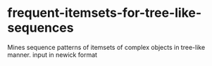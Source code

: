 # frequent-itemsets-for-tree-like-sequences
Mines sequence patterns of itemsets of complex objects in tree-like manner.
input in newick format
